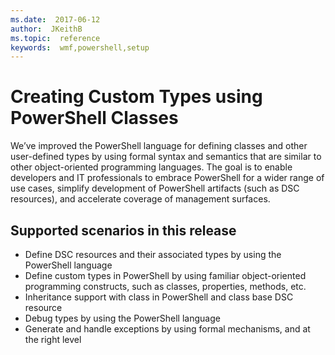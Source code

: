 ```yaml
---
ms.date:  2017-06-12
author:  JKeithB
ms.topic:  reference
keywords:  wmf,powershell,setup
---
```


# Creating Custom Types using PowerShell Classes

We’ve improved the PowerShell language for defining classes and other user-defined types by using formal syntax and semantics that are similar to other object-oriented programming languages. The goal is to enable developers and IT professionals to embrace PowerShell for a wider range of use cases, simplify development of PowerShell artifacts (such as DSC resources), and accelerate coverage of management surfaces.

## Supported scenarios in this release

-   Define DSC resources and their associated types by using the PowerShell language
-   Define custom types in PowerShell by using familiar object-oriented programming constructs, such as classes, properties, methods, etc.
-   Inheritance support with class in PowerShell and class base DSC resource
-   Debug types by using the PowerShell language
-   Generate and handle exceptions by using formal mechanisms, and at the right level

